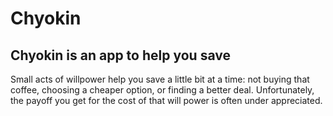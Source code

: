 # Chyokin

## Chyokin is an app to help you save

Small acts of willpower help you save a little bit at a time: not buying that coffee, choosing a cheaper option, or finding a better deal. Unfortunately, the payoff you get for the cost of that will power is often under appreciated.